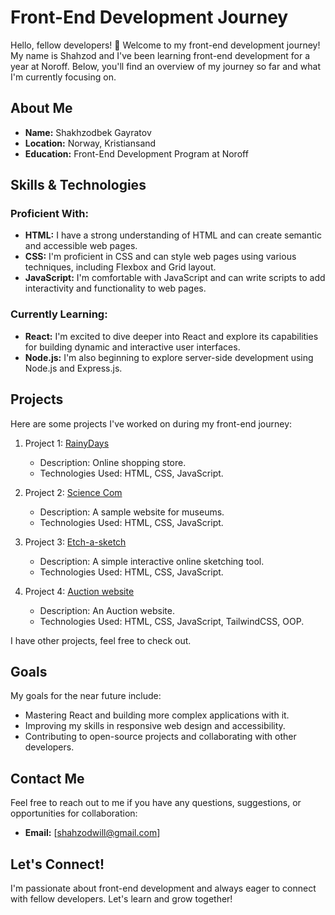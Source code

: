 # Front-End Development Journey

Hello, fellow developers! 👋 Welcome to my front-end development journey! My name is Shahzod and I've been learning front-end development for a year at Noroff. Below, you'll find an overview of my journey so far and what I'm currently focusing on.

## About Me

- **Name:** Shakhzodbek Gayratov
- **Location:** Norway, Kristiansand
- **Education:** Front-End Development Program at Noroff

## Skills & Technologies

### Proficient With:
- **HTML:** I have a strong understanding of HTML and can create semantic and accessible web pages.
- **CSS:** I'm proficient in CSS and can style web pages using various techniques, including Flexbox and Grid layout.
- **JavaScript:** I'm comfortable with JavaScript and can write scripts to add interactivity and functionality to web pages.

### Currently Learning:
- **React:** I'm excited to dive deeper into React and explore its capabilities for building dynamic and interactive user interfaces.
- **Node.js:** I'm also beginning to explore server-side development using Node.js and Express.js.

## Projects

Here are some projects I've worked on during my front-end journey:

1. Project 1: [RainyDays](https://github.com/NoroffFEU/html-css-course-assignment-Tuprosov)
   - Description: Online shopping store.
   - Technologies Used: HTML, CSS, JavaScript.

2. Project 2: [Science Com](https://github.com/Tuprosov/Semester-Project-1)
   - Description: A sample website for museums.
   - Technologies Used: HTML, CSS, JavaScript.

3. Project 3: [Etch-a-sketch](https://github.com/Tuprosov/etch_a_sketch)
   - Description: A simple interactive online sketching tool.
   - Technologies Used: HTML, CSS, JavaScript.

4. Project 4: [Auction website](https://tuprosov.github.io/Semester-Project-2/)
   - Description: An Auction website.
   - Technologies Used: HTML, CSS, JavaScript, TailwindCSS, OOP.

I have other projects, feel free to check out.

## Goals

My goals for the near future include:

- Mastering React and building more complex applications with it.
- Improving my skills in responsive web design and accessibility.
- Contributing to open-source projects and collaborating with other developers.

## Contact Me

Feel free to reach out to me if you have any questions, suggestions, or opportunities for collaboration:

- **Email:** [shahzodwill@gmail.com]

## Let's Connect!

I'm passionate about front-end development and always eager to connect with fellow developers. Let's learn and grow together!
